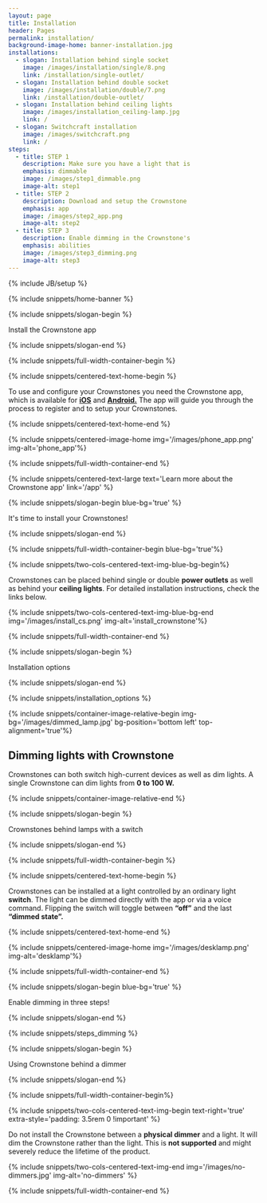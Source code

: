 ```yaml
---
layout: page
title: Installation
header: Pages
permalink: installation/
background-image-home: banner-installation.jpg
installations:
  - slogan: Installation behind single socket
    image: /images/installation/single/8.png
    link: /installation/single-outlet/
  - slogan: Installation behind double socket
    image: /images/installation/double/7.png
    link: /installation/double-outlet/
  - slogan: Installation behind ceiling lights
    image: /images/installation_ceiling-lamp.jpg
    link: /
  - slogan: Switchcraft installation
    image: /images/switchcraft.png
    link: /
steps:
  - title: STEP 1
    description: Make sure you have a light that is 
    emphasis: dimmable
    image: /images/step1_dimmable.png
    image-alt: step1
  - title: STEP 2
    description: Download and setup the Crownstone 
    emphasis: app
    image: /images/step2_app.png
    image-alt: step2
  - title: STEP 3
    description: Enable dimming in the Crownstone's 
    emphasis: abilities
    image: /images/step3_dimming.png
    image-alt: step3
---
```


{% include JB/setup %}

{% include snippets/home-banner %}

{% include snippets/slogan-begin %}

Install the Crownstone app

{% include snippets/slogan-end %}

{% include snippets/full-width-container-begin %}

{% include snippets/centered-text-home-begin %}

To use and configure your Crownstones you need the Crownstone app, which is available for
**[iOS](https://apps.apple.com/us/app/crownstone/id1136616106)** and 
**[Android.](https://play.google.com/store/apps/details?id=rocks.crownstone.consumerapp)** 
The app will guide you through the process to register and to setup your Crownstones.

{% include snippets/centered-text-home-end %}

{% include snippets/centered-image-home img='/images/phone_app.png' img-alt='phone_app'%}

{% include snippets/full-width-container-end %}


{% include snippets/centered-text-large text='Learn more about the Crownstone app' link='/app' %}


{% include snippets/slogan-begin blue-bg='true' %}

It's time to install your Crownstones!

{% include snippets/slogan-end %}


{% include snippets/full-width-container-begin blue-bg='true'%}

{% include snippets/two-cols-centered-text-img-blue-bg-begin%}

Crownstones can be placed behind single or double **power outlets** as well as behind your **ceiling lights**. For detailed installation instructions, check the links below. 
 
{% include snippets/two-cols-centered-text-img-blue-bg-end img='/images/install_cs.png' img-alt='install_crownstone'%}

{% include snippets/full-width-container-end %}


{% include snippets/slogan-begin %}

Installation options

{% include snippets/slogan-end %}

{% include snippets/installation_options %}


{% include snippets/container-image-relative-begin img-bg='/images/dimmed_lamp.jpg' bg-position='bottom left' top-alignment='true'%}

## Dimming lights with Crownstone

Crownstones can both switch high-current devices as well as dim lights. A single Crownstone can dim lights from **0 to 100 W.**

{% include snippets/container-image-relative-end %}


{% include snippets/slogan-begin %}

Crownstones behind lamps with a switch

{% include snippets/slogan-end %}

{% include snippets/full-width-container-begin %}

{% include snippets/centered-text-home-begin %}

Crownstones can be installed at a light controlled by an ordinary light **switch**. The light can be dimmed directly with the app or via a voice command. Flipping the switch will toggle between **“off”** and the last **“dimmed state”.**

{% include snippets/centered-text-home-end %}

{% include snippets/centered-image-home img='/images/desklamp.png' img-alt='desklamp'%}

{% include snippets/full-width-container-end %}


{% include snippets/slogan-begin blue-bg='true' %}

Enable dimming in three steps!

{% include snippets/slogan-end %}

{% include snippets/steps_dimming %}


{% include snippets/slogan-begin %}

Using Crownstone behind a dimmer

{% include snippets/slogan-end %}

{% include snippets/full-width-container-begin%}

{% include snippets/two-cols-centered-text-img-begin text-right='true' extra-style='padding: 3.5rem 0 !important' %}

Do not install the Crownstone between a **physical dimmer** and a light. It will dim the Crownstone rather than the light. This is **not supported** and might severely reduce the lifetime of the product.
 
{% include snippets/two-cols-centered-text-img-end img='/images/no-dimmers.jpg' img-alt='no-dimmers' %}

{% include snippets/full-width-container-end %}